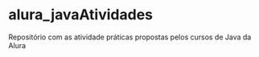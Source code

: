 # alura_javaAtividades
Repositório com as atividade práticas propostas pelos cursos de Java da Alura
